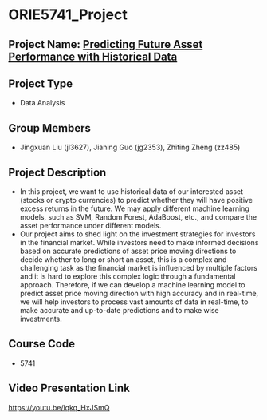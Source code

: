 # ORIE5741_Project

## Project Name: [Predicting Future Asset Performance with Historical Data](https://github.com/Jianingppaakkxx/ORIE5741_Project.git)
## Project Type
* Data Analysis
## Group Members
* Jingxuan Liu (jl3627), Jianing Guo (jg2353), Zhiting Zheng (zz485)
## Project Description
* In this project, we want to use historical data of our interested asset (stocks or crypto currencies) to predict whether they will have positive excess returns in the future. We may apply different machine learning models, such as SVM, Random Forest, AdaBoost, etc., and compare the asset performance under different models.
* Our project aims to shed light on the investment strategies for investors in the financial market. While investors need to make informed decisions based on accurate predictions of asset price moving directions to decide whether to long or short an asset, this is a complex and challenging task as the financial market is influenced by multiple factors and it is hard to explore this complex logic through a fundamental approach. Therefore, if we can develop a machine learning model to predict asset price moving direction with high accuracy and in real-time, we will help investors to process vast amounts of data in real-time, to make accurate and up-to-date predictions and to make wise investments.
## Course Code
* 5741

## Video Presentation Link
https://youtu.be/lqkq_HxJSmQ

